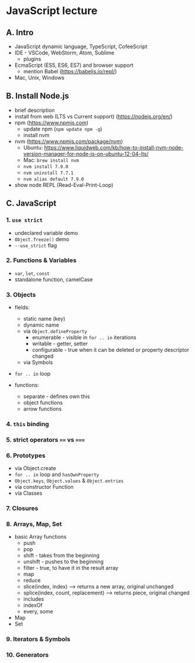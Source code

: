 # JavaScript lecture

## A. Intro
- JavaScript dynamic language, TypeScript, CofeeScript
- IDE - VSCode, WebStorm, Atom, Sublime
  - plugins
- EcmaScript (ES5, ES6, ES7) and browser support
  - mention Babel (<https://babeljs.io/repl/>)
- Mac, Unix, Windows

## B. Install Node.js
- brief description
- install from web (LTS vs Current support) (<https://nodejs.org/en/>)
- npm (<https://www.npmjs.com>)
  - update npm (`npm update npm -g`)
  - install nvm
- nvm (<https://www.npmjs.com/package/nvm>)
  - Ubuntu: <https://www.liquidweb.com/kb/how-to-install-nvm-node-version-manager-for-node-js-on-ubuntu-12-04-lts/>
  - Mac: `brew install nvm`
  - `nvm install 7.9.0`
  - `nvm uninstall 7.7.1`
  - `nvm alias default 7.9.0`
- show node REPL (Read-Eval-Print-Loop)

## C. JavaScript

  ### 1. `use strict` 
  - undeclared variable demo
  - `Object.freeze()` demo
  - `--use_strict` flag

  ### 2. Functions & Variables
  - `var`, `let`, `const`
  - standalone function, camelCase

  ### 3. Objects
  - fields:
    - static name (key)
    - dynamic name
    - via `Object.defineProperty`
      - enumerable - visible in `for .. in` iterations
      - writable - getter, setter
      - configurable - true when it can be deleted or property descriptor changed
    - via Symbols

  - `for .. in` loop
  - functions:
    - separate - defines own this
    - object functions
    - arrow functions

  ### 4. `this` binding

  ### 5. strict operators `==` vs `===`

  ### 6. Prototypes
  - via Object.create
  - `for .. in` loop and `hasOwnProperty`
  - `Object.keys`, `Object.values` & `Object.entries`
  - via constructor Function
  - via Classes

  ### 7. Closures

  ### 8. Arrays, Map, Set
  - basic Array functions
    - push
    - pop
    - shift - takes from the beginning
    - unshift - pushes to the beginning
    - filter - true, to have it in the result array
    - map
    - reduce
    - slice(index, index) --> returns a new array, original unchanged
    - splice(index, count, replacement) --> returns piece, original changed
    - includes
    - indexOf
    - every, some
  - Map
  - Set

  ### 9. Iterators & Symbols
  ### 10. Generators
